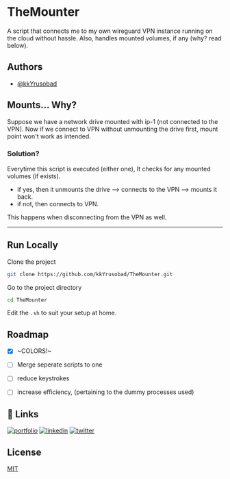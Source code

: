 
# TheMounter

A script that connects me to my own wireguard VPN instance running on the cloud without hassle. Also, handles mounted volumes, if any (why? read below).
 


## Authors

- [@kkYrusobad](https://www.github.com/kkYrusobad)


## Mounts... Why?

Suppose we have a network drive mounted with ip-1 (not connected to the VPN). Now if we connect to VPN without unmounting the drive first, mount point won't work as intended.

### Solution?

Everytime this script is executed (either one), It checks for any mounted volumes (if exists).
- if yes, then it unmounts the drive --> connects to the VPN --> mounts it back.
- if not, then connects to VPN.

This happens when disconnecting from the VPN as well.

---

## Run Locally

Clone the project

```bash
git clone https://github.com/kkYrusobad/TheMounter.git
```

Go to the project directory

```bash
cd TheMounter
```

Edit the `.sh` to suit your setup at home. 


## Roadmap

- [x] ~COLORS!~
- [ ] Merge seperate scripts to one
- [ ] reduce keystrokes
- [ ] increase efficiency, (pertaining to the dummy processes used)


## 🔗 Links
[![portfolio](https://img.shields.io/badge/my_portfolio-000?style=for-the-badge&logo=ko-fi&logoColor=white)](https://nottunnellove.tk/)
[![linkedin](https://img.shields.io/badge/linkedin-0A66C2?style=for-the-badge&logo=linkedin&logoColor=white)](https://www.linkedin.com/in/kkyrusobad/)
[![twitter](https://img.shields.io/badge/twitter-1DA1F2?style=for-the-badge&logo=twitter&logoColor=white)](https://twitter.com/kkYrusobad)


## License

[MIT](https://choosealicense.com/licenses/mit/)


